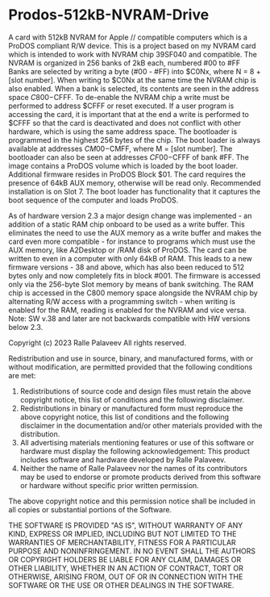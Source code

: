 # Prodos-512kB-NVRAM-Drive
A card with 512kB NVRAM for Apple // compatible computers which is a ProDOS compliant R/W device.
This is a project based on my NVRAM card which is intended to work with NVRAM chip 39SF040 and compatible.
The NVRAM is organized in 256 banks of 2kB each, numbered #00 to #FF Banks are selected by writing a byte (#00 - #FF) into $C0Nx, where N = 8 + [slot number].
When writing to $C0Nx at the same time the NVRAM chip is also enabled. When a bank is selected, its contents are seen in the address space $C800-$CFFF.
To de-enable the NVRAM chip a write must be performed to address $CFFF or reset executed. If a user program is accessing the card,
it is important that at the end a write is performed to $CFFF so that the card is deactivated and does not conflict with other hardware,
which is using the same address space.
The bootloader is programmed in the highest 256 bytes of the chip. The boot loader is always available at addresses $CM00-$CMFF, where M = [slot number].
The bootloader can also be seen at addresses $CF00-$CFFF of bank #FF.
The image contains a ProDOS volume which is loaded by the boot loader. Additional firmware resides in ProDOS Block $01.
The card requires the presence of 64kB AUX memory, otherwise will be read only.
Recommended installation is on Slot 7. The boot loader has functionality that it captures the boot sequence of the computer and loads ProDOS.

As of hardware version 2.3 a major design change was implemented - an addition of a static RAM chip onboard to be used as a write buffer. This eliminates the need to use the AUX memory as a write buffer and makes the card even more compatible - for instance to programs which must use the AUX memory, like A2Desktop or /RAM disk of ProDOS. The card can be written to even in a computer with only 64kB of RAM. This leads to a new firmware versions - 38 and above, which has also been reduced to 512 bytes only and now completely fits in block #001. The firmware is accessed only via the 256-byte Slot memory by means of bank switching. The RAM chip is accessed in the C800 memory space alongside the NVRAM chip by alternating R/W access with a programming switch - when writing is enabled for the RAM, reading is enabled for the NVRAM and vice versa. Note: SW v.38 and later are not backwards compatible with HW versions below 2.3.

Copyright (c) 2023 Ralle Palaveev
All rights reserved.

Redistribution and use in source, binary, and manufactured forms, with or without
modification, are permitted provided that the following conditions are met:
1. Redistributions of source code and design files must retain the above copyright
   notice, this list of conditions and the following disclaimer.
2. Redistributions in binary or manufactured form must reproduce the above copyright
   notice, this list of conditions and the following disclaimer in the
   documentation and/or other materials provided with the distribution.
3. All advertising materials mentioning features or use of this software
   or hardware must display the following acknowledgement:
   This product includes software and hardware developed by Ralle Palaveev.
4. Neither the name of Ralle Palaveev nor the
   names of its contributors may be used to endorse or promote products
   derived from this software or hardware without specific prior written permission.

The above copyright notice and this permission notice shall be included in all
copies or substantial portions of the Software.

THE SOFTWARE IS PROVIDED "AS IS", WITHOUT WARRANTY OF ANY KIND, EXPRESS OR
IMPLIED, INCLUDING BUT NOT LIMITED TO THE WARRANTIES OF MERCHANTABILITY,
FITNESS FOR A PARTICULAR PURPOSE AND NONINFRINGEMENT. IN NO EVENT SHALL THE
AUTHORS OR COPYRIGHT HOLDERS BE LIABLE FOR ANY CLAIM, DAMAGES OR OTHER
LIABILITY, WHETHER IN AN ACTION OF CONTRACT, TORT OR OTHERWISE, ARISING FROM,
OUT OF OR IN CONNECTION WITH THE SOFTWARE OR THE USE OR OTHER DEALINGS IN THE
SOFTWARE.
